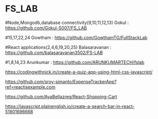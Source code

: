 # FS_LAB
   
   #Node,Mongodb,database connectivity(9,10,11,12,13)
   Gokul : https://github.com/Gokul-S007/FS_LAB
   
   #15,17,22,24
   Gowtham : https://github.com/GowthamTG/FullStackLab


   #React applications(2,4,6,19,20,25)
   Balasaravanan : https://github.com/balasaravanan3502/FS-LAB

   #1,8,14,23
   Arunkumar : https://github.com/ARUNKUMARTECH/fslab

https://codingwithnick.in/create-a-quiz-app-using-html-css-javascript/

https://github.com/sroy-simanto/ExpenseTrackerApp?ref=reactjsexample.com

https://github.com/AyaBellazreg/React-Shopping-Cart

https://javascript.plainenglish.io/create-a-search-bar-in-react-51801696668
